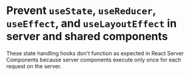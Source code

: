 # Prevent `useState`, `useReducer`, `useEffect`, and `useLayoutEffect` in server and shared components

These state handling hooks don't function as expected in React Server Components because server components execute only once for each request on the server.
